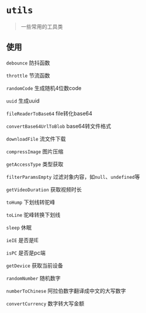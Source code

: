 # `utils`

> 一些常用的工具类

## 使用

`debounce` 防抖函数

`throttle` 节流函数

`randomCode` 生成随机4位数code

`uuid` 生成uuid

`fileReaderToBase64` file转化base64

`convertBase64UrlToBlob` base64转文件格式

`downloadFile` 流文件下载

`compressImage` 图片压缩

`getAccessType` 类型获取

`filterParamsEmpty` 过滤对象内容，如`null`、`undefined`等

`getVideoDuration` 获取视频时长

`toHump` 下划线转驼峰

`toLine` 驼峰转换下划线

`sleep` 休眠

`ieIE` 是否是IE

`isPC` 是否是pc端

`getDevice` 获取当前设备

`randomNumber` 随机数字

`numberToChinese` 阿拉伯数字翻译成中文的大写数字

`convertCurrency` 数字转大写金额